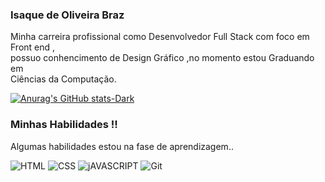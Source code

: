 ### Isaque de Oliveira Braz 
<p> Minha carreira profissional como Desenvolvedor Full Stack com foco em Front end ,<br>
   possuo conhencimento de Design Gráfico ,no momento estou Graduando em<br> Ciências da Computação.</p>

[![Anurag's GitHub stats-Dark](https://github-readme-stats.vercel.app/api?username=IsaqueBraz17&show_icons=true&theme=dark#gh-dark-mode-only)](https://github.com/anuraghazra/github-readme-stats#gh-dark-mode-only)
<!--[![Top Langs](https://github-readme-stats.vercel.app/api/top-langs/?username=IsaqueBraz17&layout=donut)](https://github.com/IsaqueBraz17/github-readme-stats)-->

### Minhas Habilidades !!
<p>Algumas habilidades estou na fase de aprendizagem..</p>
<div style="display:inline-block">
  <img align="center "alt="HTML" src="https://img.shields.io/badge/HTML5-E34F26?style=for-the-badge&logo=html5&logoColor=white"/>
  <img align="center "alt="CSS" src="https://img.shields.io/badge/CSS3-1572B6?style=for-the-badge&logo=css3&logoColor=white"/>
  <img align="center "alt="jAVASCRIPT" src="https://img.shields.io/badge/JavaScript-F7DF1E?style=for-the-badge&logo=javascript&logoColor=black"/>
  <img align="center "alt="Git" src="https://img.shields.io/badge/GIT-E44C30?style=for-the-badge&logo=git&logoColor=white"/>
</div>


